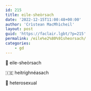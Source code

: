 ```yaml
---
id: 215
title: eile-sheòrsach
date: '2022-12-15T11:00:48+00:00'
author: 'Crìstean MacMhìcheil'
layout: post
guid: 'https://faclair.lgbt/?p=215'
permalink: /eile%e2%80%91sheorsach/
categories:
    - gd
---
```


&#x1f3f4;&#xe0067;&#xe0062;&#xe0073;&#xe0063;&#xe0074;&#xe007f; eile-sheòrsach

&#x1f1ee;&#x1f1ea; heitrighnéasach

&#x1f3f4;&#xe0067;&#xe0062;&#xe0065;&#xe006e;&#xe0067;&#xe007f; heterosexual
